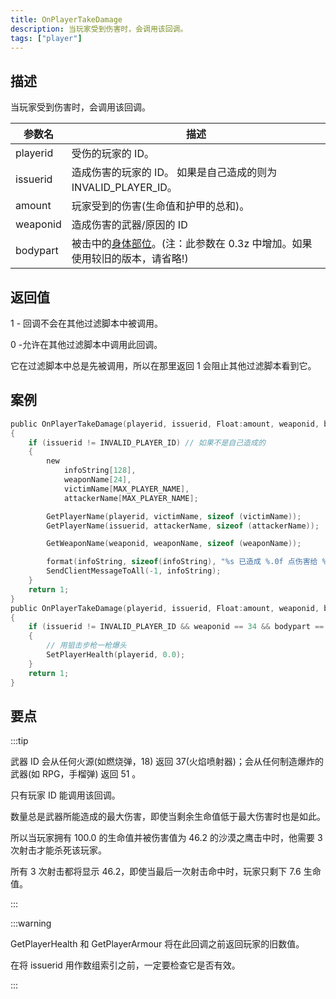 ```yaml
---
title: OnPlayerTakeDamage
description: 当玩家受到伤害时，会调用该回调。
tags: ["player"]
---
```


<VersionWarnCN name='回调' version='SA-MP 0.3d' />

## 描述

当玩家受到伤害时，会调用该回调。

| 参数名   | 描述                                                                                                |
| -------- | --------------------------------------------------------------------------------------------------- |
| playerid | 受伤的玩家的 ID。                                                                                   |
| issuerid | 造成伤害的玩家的 ID。 如果是自己造成的则为 INVALID_PLAYER_ID。                                      |
| amount   | 玩家受到的伤害(生命值和护甲的总和)。                                                                |
| weaponid | 造成伤害的武器/原因的 ID                                                                            |
| bodypart | 被击中的[身体部位](../resources/bodyparts)。(注：此参数在 0.3z 中增加。如果使用较旧的版本，请省略!) |

## 返回值

1 - 回调不会在其他过滤脚本中被调用。

0 -允许在其他过滤脚本中调用此回调。

它在过滤脚本中总是先被调用，所以在那里返回 1 会阻止其他过滤脚本看到它。

## 案例

```c
public OnPlayerTakeDamage(playerid, issuerid, Float:amount, weaponid, bodypart)
{
    if (issuerid != INVALID_PLAYER_ID) // 如果不是自己造成的
    {
        new
            infoString[128],
            weaponName[24],
            victimName[MAX_PLAYER_NAME],
            attackerName[MAX_PLAYER_NAME];

        GetPlayerName(playerid, victimName, sizeof (victimName));
        GetPlayerName(issuerid, attackerName, sizeof (attackerName));

        GetWeaponName(weaponid, weaponName, sizeof (weaponName));

        format(infoString, sizeof(infoString), "%s 已造成 %.0f 点伤害给 %s, 武器: %s, 身体部位: %d", attackerName, amount, victimName, weaponName, bodypart);
        SendClientMessageToAll(-1, infoString);
    }
    return 1;
}
public OnPlayerTakeDamage(playerid, issuerid, Float:amount, weaponid, bodypart)
{
    if (issuerid != INVALID_PLAYER_ID && weaponid == 34 && bodypart == 9)
    {
        // 用狙击步枪一枪爆头
        SetPlayerHealth(playerid, 0.0);
    }
    return 1;
}
```

## 要点

:::tip

武器 ID 会从任何火源(如燃烧弹，18) 返回 37(火焰喷射器)；会从任何制造爆炸的武器(如 RPG，手榴弹) 返回 51 。

只有玩家 ID 能调用该回调。

数量总是武器所能造成的最大伤害，即使当剩余生命值低于最大伤害时也是如此。

所以当玩家拥有 100.0 的生命值并被伤害值为 46.2 的沙漠之鹰击中时，他需要 3 次射击才能杀死该玩家。

所有 3 次射击都将显示 46.2，即使当最后一次射击命中时，玩家只剩下 7.6 生命值。

:::

:::warning

GetPlayerHealth 和 GetPlayerArmour 将在此回调之前返回玩家的旧数值。

在将 issuerid 用作数组索引之前，一定要检查它是否有效。

:::
